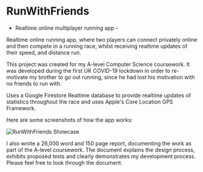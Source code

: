# RunWithFriends
- Realtime online multiplayer running app -

Realtime online running app, where two players can connect privately online and then compete in a running race, whilst receiving realtime updates of their speed, and distance run.

This project was created for my A-level Computer Science coursework. It was developed during the first UK COVID-19 lockdown in order to re-motivate my brother to go out running, since he had lost his motivation with no friends to run with.

Uses a Google Firestore Realtime database to provide realtime updates of statistics throughout the race and uses Apple's Core Location GPS Framework.

Here are some screenshots of how the app works:

![RunWithFriends Showcase](https://user-images.githubusercontent.com/59918630/196775387-dbbfc4a1-9a1c-4f70-a9b8-5d7f1ac21028.png)

I also wrote a 26,000 word and 150 page report, documenting the work as part of the A-level coursework. The document explains the design process, exhibits proposed tests and clearly demonstrates my development process. Please feel free to look through the document.
